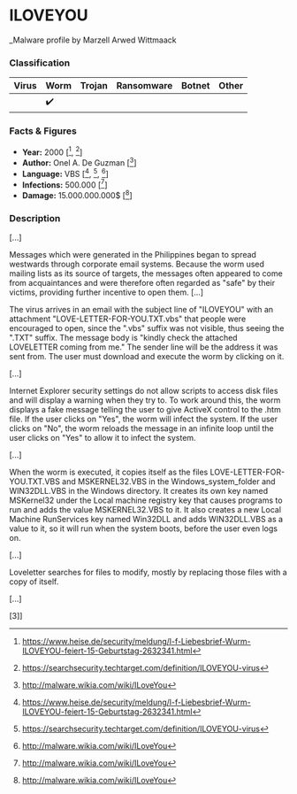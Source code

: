 # ILOVEYOU

_Malware profile by Marzell Arwed Wittmaack

### Classification


| Virus              | Worm               | Trojan             | Ransomware         | Botnet             | Other                                   |
|:-------------------|:-------------------|:-------------------|:-------------------|:-------------------|:----------------------------------------|
|  | :heavy_check_mark: |  |  |  |  |

### Facts & Figures

* **Year:** 2000 \[[^1], [^2]\]
* **Author:** Onel A. De Guzman \[[^3]\]
* **Language:** VBS \[[^1], [^2], [^3]\]
* **Infections:** 500.000 \[[^3]\]
* **Damage:** 15.000.000.000$ \[[^3]\]

### Description

 \[...\]
 
Messages which were generated in the Philippines began to spread westwards through corporate email systems. Because the worm used mailing lists as its source of targets, the messages often appeared to come from acquaintances and were therefore often regarded as "safe" by their victims, providing further incentive to open them. \[...\]

The virus arrives in an email with the subject line of "ILOVEYOU" with an attachment "LOVE-LETTER-FOR-YOU.TXT.vbs" that people were encouraged to open, since the ".vbs" suffix was not visible, thus seeing the ".TXT" suffix. The message body is "kindly check the attached LOVELETTER coming from me." The sender line will be the address it was sent from. The user must download and execute the worm by clicking on it.

\[...\]

Internet Explorer security settings do not allow scripts to access disk files and will display a warning when they try to. To work around this, the worm displays a fake message telling the user to give ActiveX control to the .htm file. If the user clicks on "Yes", the worm will infect the system. If the user clicks on "No", the worm reloads the message in an infinite loop until the user clicks on "Yes" to allow it to infect the system.

\[...\]

When the worm is executed, it copies itself as the files LOVE-LETTER-FOR-YOU.TXT.VBS and MSKERNEL32.VBS in the Windows_system_folder and WIN32DLL.VBS in the Windows directory. It creates its own key named MSKernel32 under the Local machine registry key that causes programs to run and adds the value MSKERNEL32.VBS to it. It also creates a new Local Machine RunServices key named Win32DLL and adds WIN32DLL.VBS as a value to it, so it will run when the system boots, before the user even logs on.

\[...\]

Loveletter searches for files to modify, mostly by replacing those files with a copy of itself.

\[...\]

\[3]\]

[^1]: https://www.heise.de/security/meldung/l-f-Liebesbrief-Wurm-ILOVEYOU-feiert-15-Geburtstag-2632341.html
[^2]: https://searchsecurity.techtarget.com/definition/ILOVEYOU-virus
[^3]: http://malware.wikia.com/wiki/ILoveYou
